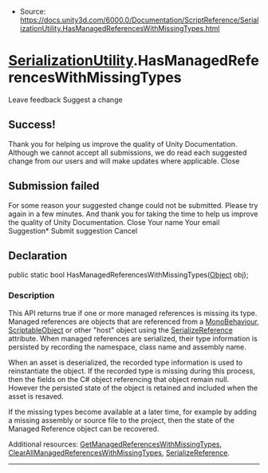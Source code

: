 * Source: https://docs.unity3d.com/6000.0/Documentation/ScriptReference/SerializationUtility.HasManagedReferencesWithMissingTypes.html

#  [SerializationUtility](https://docs.unity3d.com/6000.0/Documentation/ScriptReference/SerializationUtility.html).HasManagedReferencesWithMissingTypes
Leave feedback
Suggest a change
## Success!
Thank you for helping us improve the quality of Unity Documentation. Although we cannot accept all submissions, we do read each suggested change from our users and will make updates where applicable.
Close
## Submission failed
For some reason your suggested change could not be submitted. Please <a>try again</a> in a few minutes. And thank you for taking the time to help us improve the quality of Unity Documentation.
Close
Your name Your email Suggestion* Submit suggestion
Cancel
## Declaration
public static bool HasManagedReferencesWithMissingTypes([Object](https://docs.unity3d.com/6000.0/Documentation/ScriptReference/Object.html) obj); 
### Description
This API returns true if one or more managed references is missing its type.
Managed references are objects that are referenced from a [MonoBehaviour](https://docs.unity3d.com/6000.0/Documentation/ScriptReference/MonoBehaviour.html), [ScriptableObject](https://docs.unity3d.com/6000.0/Documentation/ScriptReference/ScriptableObject.html) or other "host" object using the [SerializeReference](https://docs.unity3d.com/6000.0/Documentation/ScriptReference/SerializeReference.html) attribute. When managed references are serialized, their type information is persisted by recording the namespace, class name and assembly name.  
  
When an asset is deserialized, the recorded type information is used to reinstantiate the object. If the recorded type is missing during this process, then the fields on the C# object referencing that object remain null. However the persisted state of the object is retained and included when the asset is resaved.  
  
If the missing types become available at a later time, for example by adding a missing assembly or source file to the project, then the state of the Managed Reference object can be recovered.  
  
Additional resources: [GetManagedReferencesWithMissingTypes](https://docs.unity3d.com/6000.0/Documentation/ScriptReference/SerializationUtility.GetManagedReferencesWithMissingTypes.html), [ClearAllManagedReferencesWithMissingTypes](https://docs.unity3d.com/6000.0/Documentation/ScriptReference/SerializationUtility.ClearAllManagedReferencesWithMissingTypes.html), [SerializeReference](https://docs.unity3d.com/6000.0/Documentation/ScriptReference/SerializeReference.html). 
* * *
